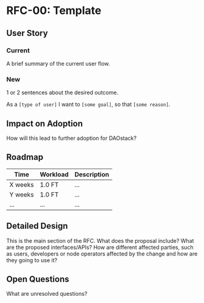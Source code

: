 # RFC-00: Template

## User Story

### Current
A brief summary of the current user flow.

### New 
1 or 2 sentences about the desired outcome.

As a `[type of user]` I want to `[some goal]`, so that `[some reason]`.

## Impact on Adoption

How will this lead to further adoption for DAOstack?

## Roadmap

| Time | Workload | Description | 
|-|-|-|
| X weeks | 1.0 FT | ... | 
| Y weeks | 1.0 FT | ... | 
| ... | ... | ... | 

## Detailed Design

This is the main section of the RFC. What does the proposal include? What are
the proposed interfaces/APIs? How are different affected parties, such as users,
developers or node operators affected by the change and how are they going to
use it?

## Open Questions

What are unresolved questions?
